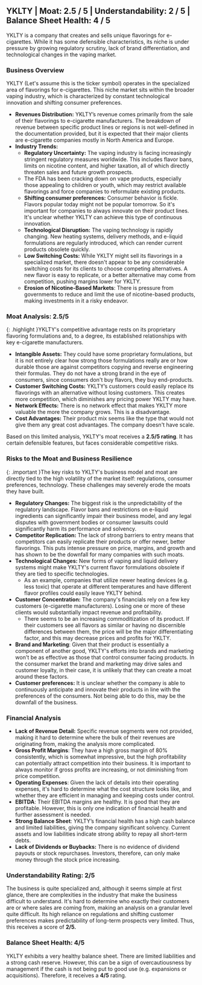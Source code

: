 ## YKLTY | Moat: 2.5 / 5 | Understandability: 2 / 5 | Balance Sheet Health: 4 / 5
YKLTY is a company that creates and sells unique flavorings for e-cigarettes. While it has some defensible characteristics, its niche is under pressure by growing regulatory scrutiny, lack of brand differentiation, and technological changes in the vaping market.

### Business Overview

YKLTY (Let's assume this is the ticker symbol) operates in the specialized area of flavorings for e-cigarettes. This niche market sits within the broader vaping industry, which is characterized by constant technological innovation and shifting consumer preferences. 

*   **Revenues Distribution:** YKLTY’s revenue comes primarily from the sale of their flavorings to e-cigarette manufacturers. The breakdown of revenue between specific product lines or regions is not well-defined in the documentation provided, but it is expected that their major clients are e-cigarette companies mostly in North America and Europe.
*   **Industry Trends:**
    *   **Regulatory Uncertainty:**  The vaping industry is facing increasingly stringent regulatory measures worldwide. This includes flavor bans, limits on nicotine content, and higher taxation, all of which directly threaten sales and future growth prospects.
     *  The FDA has been cracking down on vape products, especially those appealing to children or youth, which may restrict available flavorings and force companies to reformulate existing products. 
    *  **Shifting consumer preferences:** Consumer behavior is fickle. Flavors popular today might not be popular tomorrow. So it's important for companies to always innovate on their product lines. It's unclear whether YKLTY can achieve this type of continuous innovation.
    *   **Technological Disruption:** The vaping technology is rapidly changing. New heating systems, delivery methods, and e-liquid formulations are regularly introduced, which can render current products obsolete quickly. 
    *   **Low Switching Costs:** While YKLTY might sell its flavorings in a specialized market, there doesn't appear to be any considerable switching costs for its clients to choose competing alternatives. A new flavor is easy to replicate, or a better alternative may come from competition, pushing margins lower for YKLTY.
    *  **Erosion of Nicotine-Based Markets**: There is pressure from governments to reduce and limit the use of nicotine-based products, making investments in it a risky endeavor.

### Moat Analysis: 2.5/5

{: .highlight }YKLTY's competitive advantage rests on its proprietary flavoring formulations and, to a degree, its established relationships with key e-cigarette manufacturers.

*   **Intangible Assets:** They could have some proprietary formulations, but it is not entirely clear how strong those formulations really are or how durable those are against competitors copying and reverse engineering their formulas. They do not have a strong brand in the eye of consumers, since consumers don't buy flavors, they buy end-products.
*   **Customer Switching Costs:** YKLTY’s customers could easily replace its flavorings with an alternative without losing customers. This creates more competition, which diminishes any pricing power YKLTY may have.
*   **Network Effects:** There is no network effect that makes YKLTY more valuable the more the company grows. This is a disadvantage.
*   **Cost Advantages:** Their product mix seems like the type that would not give them any great cost advantages. The company doesn't have scale.

Based on this limited analysis, YKLTY's moat receives a **2.5/5 rating**. It has certain defensible features, but faces considerable competitive risks.

### Risks to the Moat and Business Resilience

{: .important }The key risks to YKLTY's business model and moat are directly tied to the high volatility of the market itself: regulations, consumer preferences, technology. These challenges may severely erode the moats they have built.

*   **Regulatory Changes:** The biggest risk is the unpredictability of the regulatory landscape. Flavor bans and restrictions on e-liquid ingredients can significantly impair their business model, and any legal disputes with government bodies or consumer lawsuits could significantly harm its performance and solvency.
*   **Competitor Replication:** The lack of strong barriers to entry means that competitors can easily replicate their products or offer newer, better flavorings. This puts intense pressure on price, margins, and growth and has shown to be the downfall for many companies with such moats.
*   **Technological Changes:** New forms of vaping and liquid delivery systems might make YKLTY's current flavor formulations obsolete if they are tied to specific technologies.
    *   As an example, companies that utilize newer heating devices (e.g. less toxic) that operate at different temperatures and have different flavor profiles could easily leave YKLTY behind.
*   **Customer Concentration:** The company's financials rely on a few key customers (e-cigarette manufacturers). Losing one or more of these clients would substantially impact revenue and profitability.
    * There seems to be an increasing commoditization of its product. If their customers see all flavors as similar or having no discernible differences between them, the price will be the major differentiating factor, and this may decrease prices and profits for YKLTY.
*  **Brand and Marketing**: Given that their product is essentially a component of another good, YKLTY's efforts into brands and marketing won't be as effective as those that control consumer facing products. In the consumer market the brand and marketing may drive sales and customer loyalty, in their case, it is unlikely that they can create a moat around these factors.
*   **Customer preferences:** It is unclear whether the company is able to continuously anticipate and innovate their products in line with the preferences of the consumers. Not being able to do this, may be the downfall of the business.

### Financial Analysis

*   **Lack of Revenue Detail:** Specific revenue segments were not provided, making it hard to determine where the bulk of their revenues are originating from, making the analysis more complicated.
*  **Gross Profit Margins**: They have a high gross margin of 80% consistently, which is somewhat impressive, but the high profitability can potentially attract competition into their business. It is important to always monitor if gross profits are increasing, or not diminishing from price competition.
*   **Operating Expenses**: Given the lack of details into their operating expenses, it's hard to determine what the cost structure looks like, and whether they are efficient in managing and keeping costs under control.
*   **EBITDA**: Their EBITDA margins are healthy. It is good that they are profitable. However, this is only one indication of financial health and further assessment is needed.
*   **Strong Balance Sheet**: YKLTY’s financial health has a high cash balance and limited liabilities, giving the company significant solvency. Current assets and low liabilities indicate strong ability to repay all short-term debts.
* **Lack of Dividends or Buybacks:** There is no evidence of dividend payouts or stock repurchases. Investors, therefore, can only make money through the stock price increasing.

### Understandability Rating: 2/5

The business is quite specialized and, although it seems simple at first glance, there are complexities in the industry that make the business difficult to understand. It's hard to determine who exactly their customers are or where sales are coming from, making an analysis on a granular level quite difficult. Its high reliance on regulations and shifting customer preferences makes predictability of long-term prospects very limited. Thus, this receives a score of **2/5.**

### Balance Sheet Health: 4/5

YKLTY exhibits a very healthy balance sheet. There are limited liabilities and a strong cash reserve. However, this can be a sign of overcautiousness by management if the cash is not being put to good use (e.g. expansions or acquisitions). Therefore, it receives a **4/5** rating.